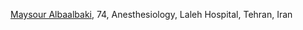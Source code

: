 

<p><a href="http://www.tabnakhormozgan.ir/fa/news/835317/%D8%AF%DA%A9%D8%AA%D8%B1-%D9%85%DB%8C%D8%B3%D9%88%D8%B1-%D8%A8%D8%B9%D9%84%D8%A8%DA%A9%DB%8C-%D9%85%D8%AA%D8%AE%D8%B5%D8%B5-%D8%A8%DB%8C%D9%87%D9%88%D8%B4%DB%8C-%D9%BE%D8%B3-%D8%A7%D8%B2-%DA%86%D9%86%D8%AF-%D8%B1%D9%88%D8%B2-%D9%85%D8%A8%D8%A7%D8%B1%D8%B2%D9%87-%D8%A8%D8%A7-%D8%A8%DB%8C%D9%85%D8%A7%D8%B1%DB%8C-%DA%A9%D8%B1%D9%88%D9%86%D8%A7-%D8%AF%D8%B1%DA%AF%D8%B0%D8%B4%D8%AA">Maysour Albaalbaki</a>, 74, Anesthesiology, Laleh Hospital, Tehran, Iran</p>
